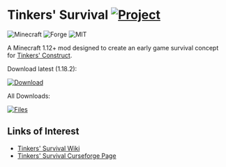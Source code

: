 # Tinkers' Survival [![Project](http://cf.way2muchnoise.eu/full_294667_downloads.svg)](https://www.curseforge.com/minecraft/mc-mods/tinkersurvival)
![Minecraft](http://cf.way2muchnoise.eu/versions/For%20MC_294667_all.svg)
![Forge](https://img.shields.io/badge/Forge-39.0.+-green.svg?longCache=true&style=flat)
![MIT](https://img.shields.io/badge/license-MIT-blue.svg?longCache=true&style=flat)

A Minecraft 1.12+ mod designed to create an early game survival concept for
[Tinkers' Construct](https://github.com/SlimeKnights/TinkersConstruct).

Download latest (1.18.2):

[![Download](https://curse.nikky.moe/api/img/294667?logo)](https://www.curseforge.com/minecraft/mc-mods/tinkersurvival/files?version=1.18.2)

All Downloads:

[![Files](https://curse.nikky.moe/api/img/294667/files?logo)](https://www.curseforge.com/minecraft/mc-mods/tinkersurvival/files?version=1.18.2)

## Links of Interest

+ [Tinkers' Survival Wiki](https://github.com/wendall911/TinkerSurvival/wiki)
+ [Tinkers' Survival Curseforge Page](https://minecraft.curseforge.com/projects/tinkersurvival)
